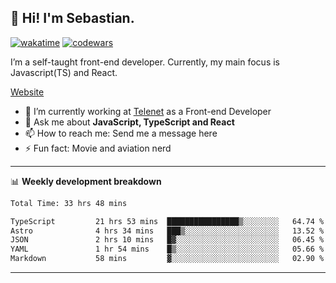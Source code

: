 ## 👋 Hi! I'm Sebastian.

[![wakatime](https://wakatime.com/badge/user/df0036c6-328a-4a39-be9b-e49417ed22a1.svg)](https://wakatime.com/@df0036c6-328a-4a39-be9b-e49417ed22a1)
[![codewars](https://www.codewars.com/users/sebavuye/badges/small)](https://www.codewars.com/users/sebavuye)

I’m a self-taught front-end developer. Currently, my main focus is Javascript(TS) and React.

[Website](https://sebastianvuye.be)

- 🔭 I’m currently working at [Telenet](https://telenet.be/) as a Front-end Developer
- 💬 Ask me about **JavaScript, TypeScript and React**
- 📫 How to reach me: Send me a message here
- ⚡ Fun fact: Movie and aviation nerd

-------

📊 **Weekly development breakdown**

<!--START_SECTION:waka-->

```txt
Total Time: 33 hrs 48 mins

TypeScript         21 hrs 53 mins  ████████████████▒░░░░░░░░   64.74 %
Astro              4 hrs 34 mins   ███▒░░░░░░░░░░░░░░░░░░░░░   13.52 %
JSON               2 hrs 10 mins   █▓░░░░░░░░░░░░░░░░░░░░░░░   06.45 %
YAML               1 hr 54 mins    █▒░░░░░░░░░░░░░░░░░░░░░░░   05.66 %
Markdown           58 mins         ▓░░░░░░░░░░░░░░░░░░░░░░░░   02.90 %
```

<!--END_SECTION:waka-->
-------
